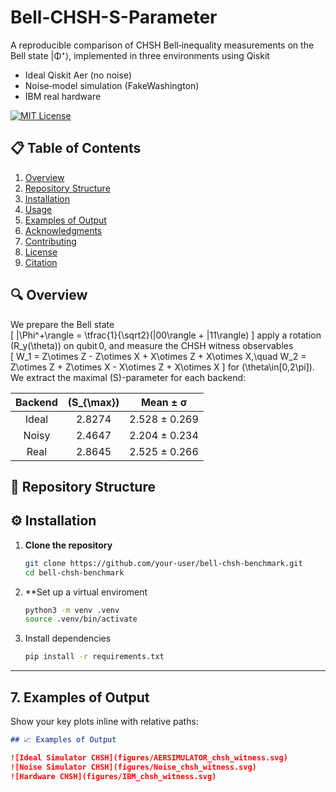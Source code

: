 # Bell-CHSH-S-Parameter

A reproducible comparison of CHSH Bell‑inequality measurements on the Bell state |Φ⁺⟩, implemented in three environments using Qiskit  
- Ideal Qiskit Aer (no noise)  
- Noise‑model simulation (FakeWashington)  
- IBM real hardware  

[![MIT License]()](LICENSE)

## 📋 Table of Contents

1. [Overview](#overview)  
2. [Repository Structure](#repository-structure)  
3. [Installation](#installation)  
4. [Usage](#usage)  
5. [Examples of Output](#examples-of-output)  
6. [Acknowledgments](#acknowledgments)  
7. [Contributing](#contributing)  
8. [License](#license)  
9. [Citation](#citation)


## 🔍 Overview

We prepare the Bell state  
\[
  |\Phi^+\rangle = \tfrac{1}{\sqrt2}(|00\rangle + |11\rangle)
\]
apply a rotation \(R_y(\theta)\) on qubit 0, and measure the CHSH witness observables  
\[
  W_1 = Z\otimes Z - Z\otimes X + X\otimes Z + X\otimes X,\quad
  W_2 = Z\otimes Z + Z\otimes X - X\otimes Z + X\otimes X
\]
for \(\theta\in[0,2\pi]\). We extract the maximal \(S\)-parameter for each backend:

| Backend | \(S_{\max}\)     | Mean ± σ      |
|:-------:|:----------------:|:-------------:|
| Ideal   | 2.8274           | 2.528 ± 0.269 |
| Noisy   | 2.4647           | 2.204 ± 0.234 |
| Real    | 2.8645           | 2.525 ± 0.266 |

## 📂 Repository Structure

## ⚙️ Installation

1. **Clone the repository**  
    ```bash
    git clone https://github.com/your-user/bell-chsh-benchmark.git
    cd bell-chsh-benchmark

2. **Set up a virtual enviroment
    ```bash
    python3 -m venv .venv
    source .venv/bin/activate
3. Install dependencies
    ```bash
    pip install -r requirements.txt

---

## 7. Examples of Output  

Show your key plots inline with relative paths:

```markdown
## 📈 Examples of Output

![Ideal Simulator CHSH](figures/AERSIMULATOR_chsh_witness.svg)  
![Noise Simulator CHSH](figures/Noise_chsh_witness.svg)  
![Hardware CHSH](figures/IBM_chsh_witness.svg)







